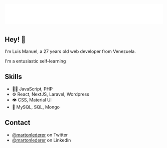 <h1 align="center">
  <img src="https://raw.githubusercontent.com/luismabr1/luismabr1/master/name.svg" alt="Luis Manuel Brito" />
</h1>

## Hey! 👋
I'm Luis Manuel, a 27 years old web developer from Venezuela.

I'm a entusiastic self-learning

## Skills
- 👨‍💻 JavaScript, PHP
- ⚙️ React, NextJS, Laravel, Wordpress
- 👁️ CSS, Material UI
- 💽 MySQL, SQL, Mongo

## Contact
- [@martonlederer](https://twitter.com/LuismaBR) on Twitter
- [@martonlederer](www.linkedin.com/in/luismabr) on Linkedin


